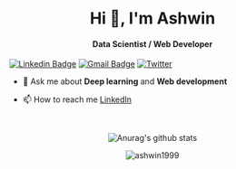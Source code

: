 <h1 align="center">Hi 👋, I'm Ashwin</h1>

<h4 align="center">Data Scientist / Web Developer</h4>

[![Linkedin Badge](https://img.shields.io/badge/-ashwinbala1999-blue?style=flat-square&logo=Linkedin&logoColor=white&link=https://www.linkedin.com/in/ashwin-bala1999/)](https://www.linkedin.com/in/ashwin-bala1999/) [![Gmail Badge](https://img.shields.io/badge/-ashwinbala1999@gmail.com-c14438?style=flat-square&logo=Gmail&logoColor=white&link=mailto:ashwinbala1999@gmail.com)](mailto:ashwinbala1999@gmail.com) [![Twitter](https://img.shields.io/twitter/url/https/twitter.com/AshwinBala14.svg?style=social&label=Follow%20%40AshwinBala14)](https://twitter.com/AshwinBala14)

- 💬 Ask me about **Deep learning** and **Web development**

- 📫 How to reach me [LinkedIn](https://www.linkedin.com/in/ashwin-bala1999/  )

<br>

<p align="center">
  <img align="center" src="https://github-readme-stats.anuraghazra1.vercel.app/api?username=ashwin1999&show_icons=true&include_all_commits=true&theme=material-palenight" alt="Anurag's github stats" />
</p>

<p align="center">
  <img align="center" src="https://github-readme-streak-stats.herokuapp.com/?user=ashwin1999&theme=material-palenight" alt="ashwin1999" />
</p>
